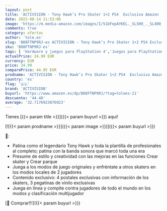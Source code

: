 ```yaml
---
layout: post
title: 'ACTIVISION - Tony Hawk’s Pro Skater 1+2 PS4  Exclusiva Amazon '
date: 2022-08-14 11:53:06
image: 'https://m.media-amazon.com/images/I/51bFepAYKEL._SL500_._SL400_.jpg'
comments: true
category: ofertas
author: 'tole.es'
slug: 'B08FTNP9RJ-es ACTIVISION - Tony Hawk’s Pro Skater 1+2 PS4 Exclusiva Amazon'
sku: 'B08FTNP9RJ-es'
tags: [ 'Hardware y juegos para PlayStation 4','Juegos para PlayStation 4','Videojuegos','activision','ps4','🇪🇸', ]
actualPrice: 24.99 EUR
currency: EUR
price: 24.99
comparePrice: 44.95 EUR
prodname: 'ACTIVISION - Tony Hawk’s Pro Skater 1+2 PS4  Exclusiva Amazon '
country: 'es'
flag: '🇪🇸'
brand: 'ACTIVISION'
buyurl: 'https://www.amazon.es/dp/B08FTNP9RJ/?tag=tolees-21'
descuento: '44.40'
average: '32.7176923076923'
---
```


Tienes [{{< param title >}}]({{< param buyurl >}}) aqui!

[![{{< param prodname >}}]({{< param image >}})]({{< param buyurl >}})

🔎:

- Patina como el legendario Tony Hawk y toda la plantilla de profesionales al completo; patina con la banda sonora que marcó toda una era
- Presume de estilo y creatividad con las mejoras en las funciones Crear skater y Crear parque
- Juega a los modos de juego originales y enfréntate a otros skaters en los modos locales de 2 jugadores
- Contenido exclusivo: 4 postales exclusivas con información de los skaters, 3 pegatinas de vinilo exclusivas
- Juega en línea y compite contra jugadores de todo el mundo en los modos y clasificación multijugador

[🛒 Comprar!!!]({{< param buyurl >}})
